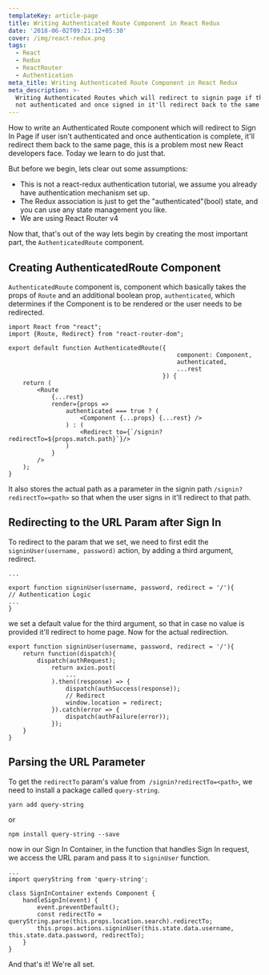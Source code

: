 ```yaml
---
templateKey: article-page
title: Writing Authenticated Route Component in React Redux
date: '2018-06-02T09:21:12+05:30'
cover: /img/react-redux.png
tags:
  - React
  - Redux
  - ReactRouter
  - Authentication
meta_title: Writing Authenticated Route Component in React Redux
meta_description: >-
  Writing Authenticated Routes which will redirect to signin page if the user is
  not authenticated and once signed in it'll redirect back to the same page.
---
```

How to write an Authenticated Route component which will redirect to Sign In Page if user isn't authenticated and once authentication is complete, it'll redirect them back to the same page, this is a problem most new React developers face. Today we learn to do just that.

But before we begin, lets clear out some assumptions:

* This is not a react-redux authentication tutorial, we assume you already have authentication mechanism set up.
* The Redux association is just to get the "authenticated"(bool) state, and you can use any state management you like.
* We are using React Router v4

Now that, that's out of the way lets begin by creating the most important part, the `AuthenticatedRoute` component.

## Creating AuthenticatedRoute Component

`AuthenticatedRoute` component is, component which basically takes the props of `Route` and an additional boolean prop, `authenticated`, which determines if the Component is to be rendered or the user needs to be redirected.

```
import React from "react";
import {Route, Redirect} from "react-router-dom";

export default function AuthenticatedRoute({
                                               component: Component,
                                               authenticated,
                                               ...rest
                                           }) {
    return (
        <Route
            {...rest}
            render={props =>
                authenticated === true ? (
                    <Component {...props} {...rest} />
                ) : (
                    <Redirect to={`/signin?redirectTo=${props.match.path}`}/>
                )
            }
        />
    );
}
```

It also stores the actual path as a parameter in the signin path `/signin?redirectTo=<path>` so that when the user signs in it'll redirect to that path.

## Redirecting to the URL Param after Sign In

To redirect to the param that we set, we need to first edit the `signinUser(username, password)` action, by adding a third argument, redirect.

```
...

export function signinUser(username, password, redirect = '/'){
// Authentication Logic
...
}
```

we set a default value for the third argument, so that in case no value is provided it'll redirect to home page. Now for the actual redirection.

```
export function signinUser(username, password, redirect = '/'){
    return function(dispatch){
        dispatch(authRequest);
            return axios.post(
                ...
            ).then((response) => {
                dispatch(authSuccess(response));
                // Redirect
                window.location = redirect;
            }).catch(error => {
                dispatch(authFailure(error));
            });
    }
}
```

## Parsing the URL Parameter

To get the `redirectTo` param's value from` /signin?redirectTo=<path>`, we need to install a package called `query-string`.

```
yarn add query-string
```

or

```
npm install query-string --save
```

now in our Sign In Container, in the function that handles Sign In request, we access the URL param and pass it to `signinUser` function.

```
...
import queryString from 'query-string';

class SignInContainer extends Component {
    handleSignIn(event) {
        event.preventDefault();
        const redirectTo = queryString.parse(this.props.location.search).redirectTo;
        this.props.actions.signinUser(this.state.data.username, this.state.data.password, redirectTo);
    }
}
```
And that's it! We're all set. 
